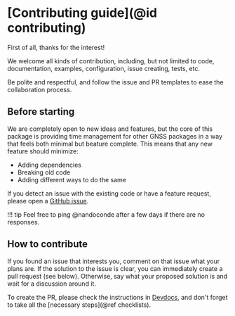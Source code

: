# [Contributing guide](@id contributing)

First of all, thanks for the interest!

We welcome all kinds of contribution, including, but not limited to code,
documentation, examples, configuration, issue creating, tests, etc.

Be polite and respectful, and follow the issue and PR templates to ease the
collaboration process.

## Before starting

We are completely open to new ideas and features, but the core of this package
is providing time management for other GNSS packages in a way that feels both
minimal but beature complete. This means that any new feature should minimize:

- Adding dependencies
- Breaking old code
- Adding different ways to do the same

If you detect an issue with the existing code or have a feature request, please
open a [GitHub issue](https://github.com/nandoconde/GnssDates.jl/issues).

!!! tip
    Feel free to ping @nandoconde after a few days if there are no responses.

## How to contribute

If you found an issue that interests you, comment on that issue what your plans
are. If the solution to the issue is clear, you can immediately create a pull
request (see below). Otherwise, say what your proposed solution is and wait for
a discussion around it.

To create the PR, please check the instructions in [Devdocs](@ref), and don't
forget to take all the [necessary steps](@ref checklists).
